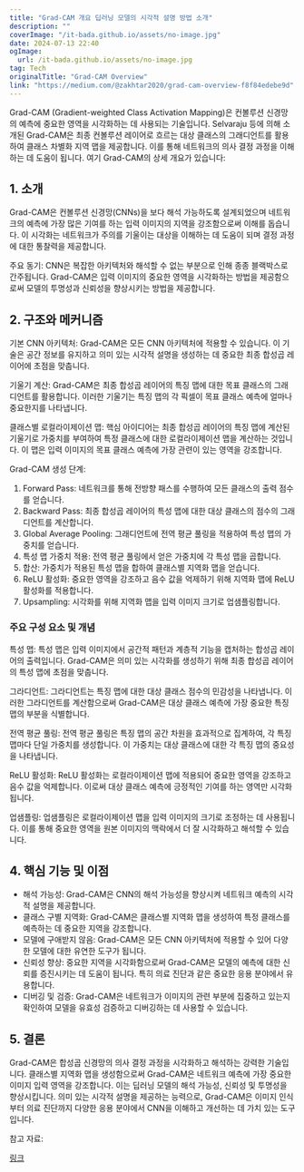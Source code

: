 ```yaml
---
title: "Grad-CAM 개요 딥러닝 모델의 시각적 설명 방법 소개"
description: ""
coverImage: "/it-bada.github.io/assets/no-image.jpg"
date: 2024-07-13 22:40
ogImage: 
  url: /it-bada.github.io/assets/no-image.jpg
tag: Tech
originalTitle: "Grad-CAM Overview"
link: "https://medium.com/@zakhtar2020/grad-cam-overview-f8f84edebe9d"
---
```



Grad-CAM (Gradient-weighted Class Activation Mapping)은 컨볼루션 신경망의 예측에 중요한 영역을 시각화하는 데 사용되는 기술입니다. Selvaraju 등에 의해 소개된 Grad-CAM은 최종 컨볼루션 레이어로 흐르는 대상 클래스의 그래디언트를 활용하여 클래스 차별화 지역 맵을 제공합니다. 이를 통해 네트워크의 의사 결정 과정을 이해하는 데 도움이 됩니다. 여기 Grad-CAM의 상세 개요가 있습니다:

## 1. 소개

Grad-CAM은 컨볼루션 신경망(CNNs)을 보다 해석 가능하도록 설계되었으며 네트워크의 예측에 가장 많은 기여를 하는 입력 이미지의 지역을 강조함으로써 이해를 돕습니다. 이 시각화는 네트워크가 주의를 기울이는 대상을 이해하는 데 도움이 되며 결정 과정에 대한 통찰력을 제공합니다.

주요 동기: CNN은 복잡한 아키텍처와 해석할 수 없는 부분으로 인해 종종 블랙박스로 간주됩니다. Grad-CAM은 입력 이미지의 중요한 영역을 시각화하는 방법을 제공함으로써 모델의 투명성과 신뢰성을 향상시키는 방법을 제공합니다.

<div class="content-ad"></div>

## 2. 구조와 메커니즘

기본 CNN 아키텍처: Grad-CAM은 모든 CNN 아키텍처에 적용할 수 있습니다. 이 기술은 공간 정보를 유지하고 의미 있는 시각적 설명을 생성하는 데 중요한 최종 합성곱 레이어에 초점을 맞춥니다.

기울기 계산: Grad-CAM은 최종 합성곱 레이어의 특징 맵에 대한 목표 클래스의 그래디언트를 활용합니다. 이러한 기울기는 특징 맵의 각 픽셀이 목표 클래스 예측에 얼마나 중요한지를 나타냅니다.

클래스별 로컬라이제이션 맵: 핵심 아이디어는 최종 합성곱 레이어의 특징 맵에 계산된 기울기로 가중치를 부여하여 특정 클래스에 대한 로컬라이제이션 맵을 계산하는 것입니다. 이 맵은 입력 이미지의 목표 클래스 예측에 가장 관련이 있는 영역을 강조합니다.

<div class="content-ad"></div>

Grad-CAM 생성 단계:

1. Forward Pass: 네트워크를 통해 전방향 패스를 수행하여 모든 클래스의 출력 점수를 얻습니다.
2. Backward Pass: 최종 합성곱 레이어의 특성 맵에 대한 대상 클래스의 점수의 그래디언트를 계산합니다.
3. Global Average Pooling: 그래디언트에 전역 평균 풀링을 적용하여 특성 맵의 가중치를 얻습니다.
4. 특성 맵 가중치 적용: 전역 평균 풀링에서 얻은 가중치에 각 특성 맵을 곱합니다.
5. 합산: 가중치가 적용된 특성 맵을 합하여 클래스별 지역화 맵을 얻습니다.
6. ReLU 활성화: 중요한 영역을 강조하고 음수 값을 억제하기 위해 지역화 맵에 ReLU 활성화를 적용합니다.
7. Upsampling: 시각화를 위해 지역화 맵을 입력 이미지 크기로 업샘플링합니다.

### 주요 구성 요소 및 개념

특성 맵: 특성 맵은 입력 이미지에서 공간적 패턴과 계층적 기능을 캡처하는 합성곱 레이어의 출력입니다. Grad-CAM은 의미 있는 시각화를 생성하기 위해 최종 합성곱 레이어의 특성 맵에 초점을 맞춥니다.

<div class="content-ad"></div>

그라디언트: 그라디언트는 특징 맵에 대한 대상 클래스 점수의 민감성을 나타냅니다. 이러한 그라디언트를 계산함으로써 Grad-CAM은 대상 클래스 예측에 가장 중요한 특징 맵의 부분을 식별합니다.

전역 평균 풀링: 전역 평균 풀링은 특징 맵의 공간 차원을 효과적으로 집계하여, 각 특징 맵마다 단일 가중치를 생성합니다. 이 가중치는 대상 클래스에 대한 각 특징 맵의 중요성을 나타냅니다.

ReLU 활성화: ReLU 활성화는 로컬라이제이션 맵에 적용되어 중요한 영역을 강조하고 음수 값을 억제합니다. 이로써 대상 클래스 예측에 긍정적인 기여를 하는 영역만 시각화됩니다.

업샘플링: 업샘플링은 로컬라이제이션 맵을 입력 이미지의 크기로 조정하는 데 사용됩니다. 이를 통해 중요한 영역을 원본 이미지의 맥락에서 더 잘 시각화하고 해석할 수 있습니다.

<div class="content-ad"></div>

## 4. 핵심 기능 및 이점

- 해석 가능성: Grad-CAM은 CNN의 해석 가능성을 향상시켜 네트워크 예측의 시각적 설명을 제공합니다.
- 클래스 구별 지역화: Grad-CAM은 클래스별 지역화 맵을 생성하여 특정 클래스를 예측하는 데 중요한 지역을 강조합니다.
- 모델에 구애받지 않음: Grad-CAM은 모든 CNN 아키텍처에 적용할 수 있어 다양한 모델에 대한 유연한 도구가 됩니다.
- 신뢰성 향상: 중요한 지역을 시각화함으로써 Grad-CAM은 모델의 예측에 대한 신뢰를 증진시키는 데 도움이 됩니다. 특히 의료 진단과 같은 중요한 응용 분야에서 유용합니다.
- 디버깅 및 검증: Grad-CAM은 네트워크가 이미지의 관련 부분에 집중하고 있는지 확인하여 모델을 유효성 검증하고 디버깅하는 데 사용할 수 있습니다.

## 5. 결론

Grad-CAM은 합성곱 신경망의 의사 결정 과정을 시각화하고 해석하는 강력한 기술입니다. 클래스별 지역화 맵을 생성함으로써 Grad-CAM은 네트워크 예측에 가장 중요한 이미지 입력 영역을 강조합니다. 이는 딥러닝 모델의 해석 가능성, 신뢰성 및 투명성을 향상시킵니다. 의미 있는 시각적 설명을 제공하는 능력으로, Grad-CAM은 이미지 인식부터 의료 진단까지 다양한 응용 분야에서 CNN을 이해하고 개선하는 데 가치 있는 도구입니다.

<div class="content-ad"></div>

참고 자료:

[링크](https://arxiv.org/abs/1610.02391)